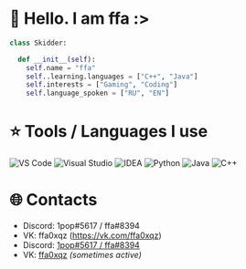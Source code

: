 # 👋 Hello. I am ffa :>

```python
class Skidder:

  def __init__(self):
    self.name = "ffa"
    self..learning.languages = ["C++", "Java"]
    self.interests = ["Gaming", "Coding"]
    self.language_spoken = ["RU", "EN"]
```

# ⭐ Tools / Languages I use
![VS Code](https://img.shields.io/badge/Editor-VS_Code-informational?style=for-the-badge&logo=visual-studio-code&logoColor=white&color=6aa6f8)
![Visual Studio](https://img.shields.io/badge/Visual-Studio-informational?style=for-the-badge&logo=visual-studio&logoColor=white&color=6aa6f8)
![IDEA](https://img.shields.io/badge/Intellij-IDEA-informational?style=for-the-badge&logo=intellij-idea&logoColor=white&color=6aa6f8)
![Python](https://img.shields.io/badge/Code-Python-informational?style=for-the-badge&logo=python&logoColor=white&color=6aa6f8)
![Java](https://img.shields.io/badge/Code-Java-informational?style=for-the-badge&logo=java&logoColor=white&color=6aa6f8)
![C++](https://img.shields.io/badge/Code-C++-informational?style=for-the-badge&logo=C++&logoColor=white&color=6aa6f8)

# 🌐 Contacts
 - Discord: 1pop#5617 / ffa#8394
 - VK: ffa0xqz (https://vk.com/ffa0xqz)
 - Discord: [1pop#5617 / ffa#8394](e)
 - VK: [ffa0xqz](https://vk.com/ffa0xqz) *(sometimes active)*
